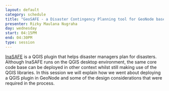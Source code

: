 ```yaml
---
layout: default
category: schedule
title: "GeoSAFE - a Disaster Contingency Planning tool for GeoNode based on InaSAFE"
presenter: Rizky Maulana Nugraha
day: wednesday
start: 04:15PM
end: 04:30PM
type: session
---
```


[InaSAFE](http://inasafe.org) is a QGIS plugin that helps disaster managers plan for disasters. Although InaSAFE runs on the QGIS desktop environment, the same core code base can be deployed in other context whilst still making use of the QGIS libraries. In this session we will explain how we went about deploying a QGIS plugin in GeoNode and some of the design considerations that were required in the process.
